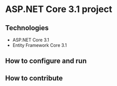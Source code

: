 # ASP.NET Core 3.1 project
## Technologies
- ASP.NET Core 3.1
- Entity Framework Core 3.1

## How to configure and run
## How to contribute